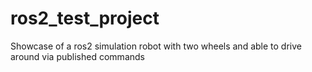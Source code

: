 # ros2_test_project
Showcase of a ros2 simulation robot with two wheels and able to drive around via published commands
